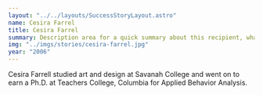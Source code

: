 ```yaml
---
layout: "../../layouts/SuccessStoryLayout.astro"
name: Cesira Farrel
title: Cesira Farrel
summary: Description area for a quick summary about this recipient, what they were awarded and what they are doing
img: "../imgs/stories/cesira-farrel.jpg"
year: "2006"
---
```


Cesira Farrell studied art and design at Savanah College and went on to earn a Ph.D. at Teachers College, Columbia for Applied Behavior Analysis.

